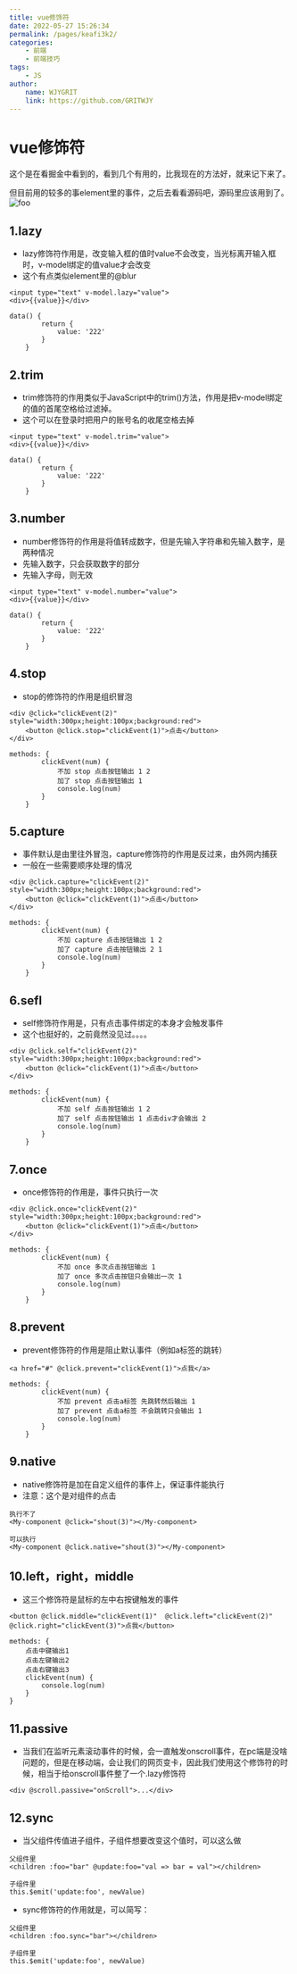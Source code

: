 ```yaml
---
title: vue修饰符
date: 2022-05-27 15:26:34
permalink: /pages/keafi3k2/
categories:
    - 前端
    - 前端技巧
tags:
    - JS
author:
    name: WJYGRIT
    link: https://github.com/GRITWJY
---
```


# vue修饰符
这个是在看掘金中看到的，看到几个有用的，比我现在的方法好，就来记下来了。

但目前用的较多的事element里的事件，之后去看看源码吧，源码里应该用到了。
<img :src="$withBase('/keafi3k2/img.png')" alt="foo"/>


## 1.lazy
- lazy修饰符作用是，改变输入框的值时value不会改变，当光标离开输入框时，v-model绑定的值value才会改变
- 这个有点类似element里的@blur
```
<input type="text" v-model.lazy="value">
<div>{{value}}</div>

data() {
        return {
            value: '222'
        }
    }

```

## 2.trim
- trim修饰符的作用类似于JavaScript中的trim()方法，作用是把v-model绑定的值的首尾空格给过滤掉。
- 这个可以在登录时把用户的账号名的收尾空格去掉
```
<input type="text" v-model.trim="value">
<div>{{value}}</div>

data() {
        return {
            value: '222'
        }
    }

```

## 3.number
- number修饰符的作用是将值转成数字，但是先输入字符串和先输入数字，是两种情况
- 先输入数字，只会获取数字的部分
- 先输入字母，则无效

```
<input type="text" v-model.number="value">
<div>{{value}}</div>

data() {
        return {
            value: '222'
        }
    }

```

## 4.stop
- stop的修饰符的作用是组织冒泡
```
<div @click="clickEvent(2)" style="width:300px;height:100px;background:red">
    <button @click.stop="clickEvent(1)">点击</button>
</div>

methods: {
        clickEvent(num) {
            不加 stop 点击按钮输出 1 2
            加了 stop 点击按钮输出 1
            console.log(num)
        }
    }

```
## 5.capture
- 事件默认是由里往外冒泡，capture修饰符的作用是反过来，由外网内捕获
- 一般在一些需要顺序处理的情况
```
<div @click.capture="clickEvent(2)" style="width:300px;height:100px;background:red">
    <button @click="clickEvent(1)">点击</button>
</div>

methods: {
        clickEvent(num) {
            不加 capture 点击按钮输出 1 2
            加了 capture 点击按钮输出 2 1
            console.log(num)
        }
    }

```

## 6.sefl
- self修饰符作用是，只有点击事件绑定的本身才会触发事件
- 这个也挺好的，之前竟然没见过。。。。
```
<div @click.self="clickEvent(2)" style="width:300px;height:100px;background:red">
    <button @click="clickEvent(1)">点击</button>
</div>

methods: {
        clickEvent(num) {
            不加 self 点击按钮输出 1 2
            加了 self 点击按钮输出 1 点击div才会输出 2
            console.log(num)
        }
    }

```

## 7.once
- once修饰符的作用是，事件只执行一次
```
<div @click.once="clickEvent(2)" style="width:300px;height:100px;background:red">
    <button @click="clickEvent(1)">点击</button>
</div>

methods: {
        clickEvent(num) {
            不加 once 多次点击按钮输出 1
            加了 once 多次点击按钮只会输出一次 1 
            console.log(num)
        }
    }

```

## 8.prevent
- prevent修饰符的作用是阻止默认事件（例如a标签的跳转）
```
<a href="#" @click.prevent="clickEvent(1)">点我</a>

methods: {
        clickEvent(num) {
            不加 prevent 点击a标签 先跳转然后输出 1
            加了 prevent 点击a标签 不会跳转只会输出 1
            console.log(num)
        }
    }

```

## 9.native
- native修饰符是加在自定义组件的事件上，保证事件能执行
- 注意：这个是对组件的点击
```
执行不了
<My-component @click="shout(3)"></My-component>

可以执行
<My-component @click.native="shout(3)"></My-component>

```

## 10.left，right，middle
- 这三个修饰符是鼠标的左中右按键触发的事件
```
<button @click.middle="clickEvent(1)"  @click.left="clickEvent(2)"  @click.right="clickEvent(3)">点我</button>

methods: {
	点击中键输出1
	点击左键输出2
	点击右键输出3
	clickEvent(num) {
		console.log(num)
	}
}

```

## 11.passive
- 当我们在监听元素滚动事件的时候，会一直触发onscroll事件，在pc端是没啥问题的，但是在移动端，会让我们的网页变卡，因此我们使用这个修饰符的时候，相当于给onscroll事件整了一个.lazy修饰符
```
<div @scroll.passive="onScroll">...</div>

```

## 12.sync
- 当父组件传值进子组件，子组件想要改变这个值时，可以这么做
```
父组件里
<children :foo="bar" @update:foo="val => bar = val"></children>

子组件里
this.$emit('update:foo', newValue)

```
- sync修饰符的作用就是，可以简写：
```
父组件里
<children :foo.sync="bar"></children>

子组件里
this.$emit('update:foo', newValue)

```
